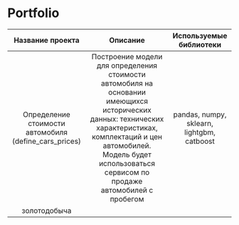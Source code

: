 # Portfolio
|Название проекта     |Описание |Используемые библиотеки|
|:-------------------:|:-------:|:---------------------:|
|Определение стоимости автомобиля (define_cars_prices)| Построение модели для определения стоимости автомобиля на основании имеющихся исторических данных: технических характеристиках, комплектаций и цен автомобилей. Модель будет использоваться сервисом по продаже автомобилей с пробегом| pandas, numpy, sklearn, lightgbm, catboost|
|золотодобыча|
